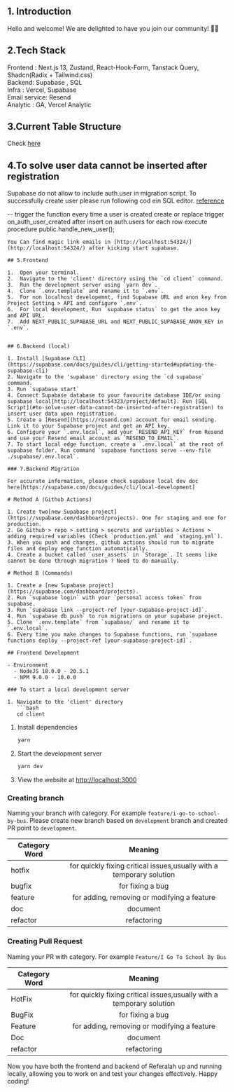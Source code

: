 ## 1. Introduction

Hello and welcome! We are delighted to have you join our community! 🎉🌟

## 2.Tech Stack

Frontend : Next.js 13, Zustand, React-Hook-Form, Tanstack Query, Shadcn(Radix + Tailwind.css)  
Backend: Supabase , SQL  
Infra : Vercel, Supabase  
Email service: Resend  
Analytic : GA, Vercel Analytic

## 3.Current Table Structure

Check [here](https://dbdiagram.io/d/Referalah-651b7b71ffbf5169f0e71a7a)

## 4.To solve user data cannot be inserted after registration

Supabase do not allow to include auth.user in migration script. To successfully create user please run following cod ein SQL editor. [reference](https://github.com/supabase/cli/issues/120)

-- trigger the function every time a user is created
create or replace trigger on_auth_user_created
after insert on auth.users
for each row execute procedure public.handle_new_user();

````
You Can find magic link emails in [http://localhost:54324/](http://localhost:54324/) after kicking start supabase.

## 5.Frontend

1.  Open your terminal.
2.  Navigate to the 'client' directory using the `cd client` command.
3.  Run the development server using `yarn dev`.
4.  Clone `.env.template` and rename it to `.env`.
5.  For non localhost developemnt, find Supabase URL and anon key from Project Setting > API and configure `.env`.
6.  For local development, Run `supabase status` to get the anon key and API URL.
7.  Add NEXT_PUBLIC_SUPABASE_URL and NEXT_PUBLIC_SUPABASE_ANON_KEY in `.env`.


## 6.Backend (local)

1. Install [Supabase CLI](https://supabase.com/docs/guides/cli/getting-started#updating-the-supabase-cli)
2. Navigate to the 'supabase' directory using the `cd supabase` command.
3. Run `supabase start`
4. Connect Supabase database to your favourite database IDE/or using supabase local[http://localhost:54323/project/default]. Run [SQL Script](#to-solve-user-data-cannot-be-inserted-after-registration) to insert user data upon registration.
5. Create a [Resend](https://resend.com) account for email sending. Link it to your Supabase project and get an API key.
6. Configure your `.env.local`, add your `RESEND_API_KEY` from Resend and use your Resend email account as `RESEND_TO_EMAIL`.
7. To start local edge function, create a `.env.local` at the root of supabase folder. Run command `supabase functions serve --env-file ./supabase/.env.local`.

### 7.Backend Migration

For accurate information, please check supabase local dev doc here[https://supabase.com/docs/guides/cli/local-development]

# Method A (Github Actions)

1. Create two[new Supabase project](https://supabase.com/dashboard/projects). One for staging and one for production.
2. Go Github > repo > setting > secrets and variables > Actions > adding required variables (Check `production.yml` and `staging.yml`).
3. When you push and changes, github actions should run to migrate files and deploy edge function automatically.
4. Create a bucket called `user_assets` in `Storage`. It seems like cannot be done through migration ? Need to do manually.

# Method B (Commands)

1. Create a [new Supabase project](https://supabase.com/dashboard/projects).
2. Run `supabase login` with your `personal access token` from supabase.
3. Run `supabase link --project-ref [your-supabase-project-id]`.
4. Run `supabase db push` to run migrations on your supabase project.
5. Clone `.env.template` from `supabase/` and rename it to `.env.local`.
6. Every time you make changes to Supabase functions, run `supabase functions deploy --project-ref [your-supabase-project-id]`.

## Frontend Development

- Environment
  - NodeJS 18.0.0 - 20.5.1
  - NPM 9.0.0 - 10.0.0

### To start a local development server

1. Navigate to the 'client' directory
   ```bash
   cd client
````

1. Install dependencies
   ```bash
   yarn
   ```
1. Start the development server
   ```bash
   yarn dev
   ```
1. View the website at [http://localhost:3000](http://localhost:3000)

### Creating branch

Naming your branch with category. For example `feature/i-go-to-school-by-bus`. Please create new branch based on `development` branch and created PR point to `development`.

| Category Word |                               Meaning                                |
| ------------- | :------------------------------------------------------------------: |
| hotfix        | for quickly fixing critical issues,usually with a temporary solution |
| bugfix        |                           for fixing a bug                           |
| feature       |             for adding, removing or modifying a feature              |
| doc           |                               document                               |
| refactor      |                             refactoring                              |

### Creating Pull Request

Naming your PR with category. For example `Feature/I Go To School By Bus`

| Category Word |                               Meaning                                |
| ------------- | :------------------------------------------------------------------: |
| HotFix        | for quickly fixing critical issues,usually with a temporary solution |
| BugFix        |                           for fixing a bug                           |
| Feature       |             for adding, removing or modifying a feature              |
| Doc           |                               document                               |
| refactor      |                             refactoring                              |

Now you have both the frontend and backend of Referalah up and running locally, allowing you to work on and test your changes effectively. Happy coding!
